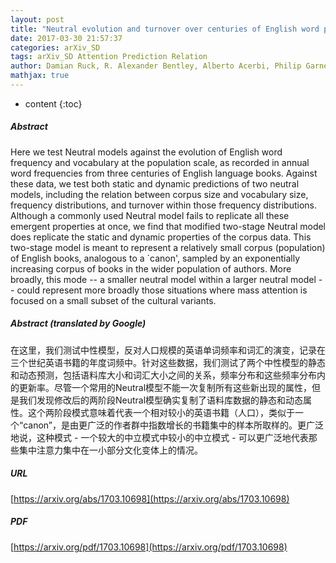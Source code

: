 ```yaml
---
layout: post
title: "Neutral evolution and turnover over centuries of English word popularity"
date: 2017-03-30 21:57:37
categories: arXiv_SD
tags: arXiv_SD Attention Prediction Relation
author: Damian Ruck, R. Alexander Bentley, Alberto Acerbi, Philip Garnett, Daniel J. Hruschka
mathjax: true
---
```


* content
{:toc}

##### Abstract
Here we test Neutral models against the evolution of English word frequency and vocabulary at the population scale, as recorded in annual word frequencies from three centuries of English language books. Against these data, we test both static and dynamic predictions of two neutral models, including the relation between corpus size and vocabulary size, frequency distributions, and turnover within those frequency distributions. Although a commonly used Neutral model fails to replicate all these emergent properties at once, we find that modified two-stage Neutral model does replicate the static and dynamic properties of the corpus data. This two-stage model is meant to represent a relatively small corpus (population) of English books, analogous to a `canon', sampled by an exponentially increasing corpus of books in the wider population of authors. More broadly, this mode -- a smaller neutral model within a larger neutral model -- could represent more broadly those situations where mass attention is focused on a small subset of the cultural variants.

##### Abstract (translated by Google)
在这里，我们测试中性模型，反对人口规模的英语单词频率和词汇的演变，记录在三个世纪英语书籍的年度词频中。针对这些数据，我们测试了两个中性模型的静态和动态预测，包括语料库大小和词汇大小之间的关系，频率分布和这些频率分布内的更新率。尽管一个常用的Neutral模型不能一次复制所有这些新出现的属性，但是我们发现修改后的两阶段Neutral模型确实复制了语料库数据的静态和动态属性。这个两阶段模式意味着代表一个相对较小的英语书籍（人口），类似于一个“canon”，是由更广泛的作者群中指数增长的书籍集中的样本所取样的。更广泛地说，这种模式 - 一个较大的中立模式中较小的中立模式 - 可以更广泛地代表那些集中注意力集中在一小部分文化变体上的情况。

##### URL
[https://arxiv.org/abs/1703.10698](https://arxiv.org/abs/1703.10698)

##### PDF
[https://arxiv.org/pdf/1703.10698](https://arxiv.org/pdf/1703.10698)

